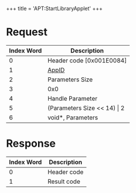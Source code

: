 +++
title = 'APT:StartLibraryApplet'
+++

# Request

| Index Word | Description                                    |
|------------|------------------------------------------------|
| 0          | Header code \[0x001E0084\]                     |
| 1          | [AppID](NS_and_APT_Services#AppIDs "wikilink") |
| 2          | Parameters Size                                |
| 3          | 0x0                                            |
| 4          | Handle Parameter                               |
| 5          | (Parameters Size \<\< 14) \| 2                 |
| 6          | void\*, Parameters                             |

# Response

| Index Word | Description |
|------------|-------------|
| 0          | Header code |
| 1          | Result code |
